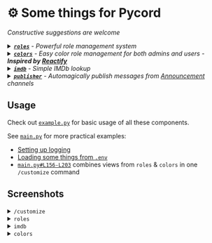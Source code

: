 # ⚙️ Some things for Pycord
*Constructive suggestions are welcome*

<details>
  <summary><i><a href="cogs/roles.py"><b><code>roles</code></b></a> - Powerful role management system</i></summary>

  - Give users a simple role management UI
  - Define multiple commands/menus at runtime
  - Allow only a single role per menu (e.g. for letting the user choose a role icon role)
  - To use, see [`main.py#L4-L117`](main.py#L4-L117) for how to define menus, then import roles and call `roles.Roles()`
  - This will register at least 1 new command based on the settings provided
  <hr>
</details>
<details>
  <summary><i><a href="cogs/colors.py"><b><code>colors</code></b></a> - Easy color role management for both admins and users - <b>Inspired by <a href="https://fluxpoint.dev/reactify">Reactify</a></b></i></summary>

  - Admins can easily define new color roles by prefixing them with `[C]` (or change the prefix)
  - The cog will build a simple menu for users based on these rules
  - To use, simply add some color roles to your server, then import & add the cog
  - This will register `/colors`
<hr>
</details>
<details>
  <summary><i><a href="cogs/imdb.py"><b><code>imdb</code></b></a> - Simple IMDb lookup</i></summary>

  - This cog requires a local copy of the IMDb dataset. The DB takes up 10GB+ but is much faster and more reliable than not using one
    - See [`imdb-dataset.sh`](imdb-dataset.sh) for an example of generating this
  - Search by name or provide an ID
  - To use, make sure you generate an sqlite db, then import and add the cog
  - This will register `/imdb`
  ```python
  from cogs import imdb
  bot.add_cog(imdb.Imdb(bot, db="sqlite:///imdb.sqlite"))
  ```
  <hr>
</details>
<details>
  <summary><i><a href="cogs/publisher.py"><b><code>publisher</code></b></a> - Automagically publish messages from <a href="https://support.discord.com/hc/en-us/articles/360032008192-Announcement-Channels-">Announcement</a> channels</i></summary>

  - Users have to have the Manage Channels permission to modify settings
  - The bot has to have the Send Messages and Manage Messages permissions on any channel(s) you want to publish from
  - You may have to replace the emojis on [`cogs/publisher.py#L8-L22`](cogs/publisher.py#L8-L22)
  - To use, simply import and register the cog
  - This will register `/publisher`
  <hr>
</details>

## Usage
Check out [`example.py`](example.py) for basic usage of all these components.

See [`main.py`](main.py) for more practical examples:
- [Setting up logging](main.py#L123-L134)
- [Loading some things from `.env`](main.py#L136-L139)
- [`main.py#L156-L203`](main.py#L156-L203) combines views from `roles` & `colors` in one `/customize` command

## Screenshots
<details>
<summary><code>/customize</code></summary>
<img width=400 src="https://user-images.githubusercontent.com/20311086/205825222-a8a3e84a-2472-480c-9d46-eef7d5301285.gif" />
</details>
<details>
<summary><code>roles</code></summary>
  <img width=300 src="https://user-images.githubusercontent.com/20311086/204404664-07412de2-a306-42ec-b39c-5b7479b6c3d1.png" />
  <img width=300 src="https://user-images.githubusercontent.com/20311086/204404999-318706f3-36f2-434e-bf1d-f983e4ee345c.png" />
</details>
<details>
<summary><code>imdb</code></summary>
<img width=500 src="https://user-images.githubusercontent.com/20311086/204405345-07660af7-245b-4115-813e-db56570b51c1.png" />
<br>
<img width=300 src="https://user-images.githubusercontent.com/20311086/204405505-507a406d-8125-4fdc-b0cb-709a9b32d0fa.png" />
<img width=300 src="https://user-images.githubusercontent.com/20311086/204405847-f88bd9c7-fc9f-4a8d-9042-55a530b13d28.png" />
</details>
<details>
<summary><code>colors</code></summary>
<img width=400 src="https://user-images.githubusercontent.com/20311086/201162102-163788cd-9231-4cfe-81a9-661c24b7a22a.png" />
</details>
